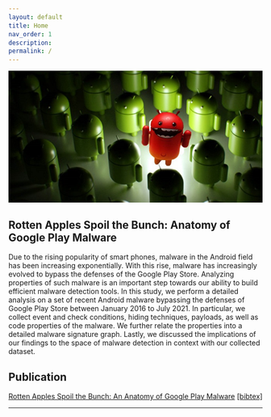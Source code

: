 ```yaml
---
layout: default
title: Home
nav_order: 1
description: 
permalink: /
---
```


![](img/rottenandroid.jpg)
## Rotten Apples Spoil the Bunch: Anatomy of Google Play Malware

Due to the rising popularity of smart phones, malware in the Android field has been increasing exponentially. With this rise, malware has increasingly evolved to bypass the defenses of the Google Play Store. Analyzing properties of such malware is an important step towards our ability to build efficient malware detection tools. In this study, we perform a detailed analysis on a set of recent Android malware bypassing the defenses of Google Play Store between January 2016 to July 2021. In particular, we collect event and check conditions, hiding techniques, payloads, as well as code properties of the malware. We further relate the properties into a detailed malware signature graph. Lastly, we discussed the implications of our findings to the space of malware detection in context with our collected dataset.

## Publication

[Rotten Apples Spoil the Bunch: An Anatomy of Google Play Malware]() [\[bibtex\]](/assets/data/googleplaymalware.bib)

---


